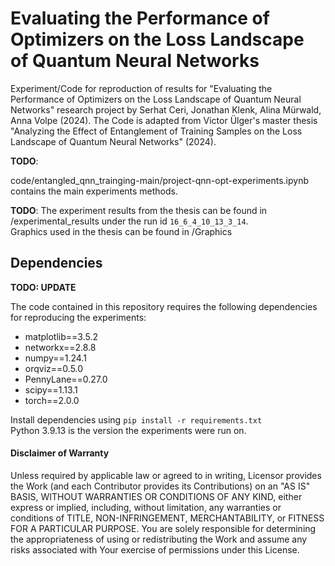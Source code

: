 # Evaluating the Performance of Optimizers on the Loss Landscape of Quantum Neural Networks
Experiment/Code for reproduction of results for "Evaluating the Performance of Optimizers on the Loss Landscape of Quantum Neural Networks" research project by Serhat Ceri, Jonathan Klenk, Alina Mürwald, Anna Volpe (2024).
The Code is adapted from Victor Ülger's master thesis "Analyzing the Effect of Entanglement of Training Samples on the Loss Landscape of Quantum Neural Networks" (2024).

**TODO**: 

code/entangled_qnn_trainging-main/project-qnn-opt-experiments.ipynb contains the main experiments methods. 
  
**TODO**: The experiment results from the thesis can be found in /experimental_results under the  run id ``16_6_4_10_13_3_14``.  
Graphics used in the thesis can be found in /Graphics  

## Dependencies
**TODO: UPDATE**

The code contained in this repository requires the following dependencies for reproducing the experiments:
- matplotlib==3.5.2
- networkx==2.8.8
- numpy==1.24.1
- orqviz==0.5.0
- PennyLane==0.27.0
- scipy==1.13.1
- torch==2.0.0

Install dependencies using ``pip install -r requirements.txt``  
Python 3.9.13 is the version the experiments were run on.

#### Disclaimer of Warranty 
Unless required by applicable law or agreed to in writing, Licensor provides the Work (and each Contributor provides its Contributions) on an "AS IS" BASIS, WITHOUT WARRANTIES OR CONDITIONS OF ANY KIND, either express or implied, including, without limitation, any warranties or conditions of TITLE, NON-INFRINGEMENT, MERCHANTABILITY, or FITNESS FOR A PARTICULAR PURPOSE. You are solely responsible for determining the appropriateness of using or redistributing the Work and assume any risks associated with Your exercise of permissions under this License.
